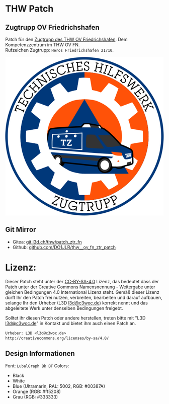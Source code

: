  THW Patch
===========
## Zugtrupp OV Friedrichshafen

Patch für den [Zugtrupp des THW OV Friedrichshafen](https://ov-friedrichshafen.thw.de/unser-thw-ortsverband/technischer-zug/zugtrupp). Dem Kompetenzzentrum im THW OV FN.<br/>
Rufzeichen Zugtrupp: ``Heros Friedrichshafen 21/10``.

![kompetenzzentrum.svg](kompetenzzentrum.svg)

## Git Mirror
+ Gitea: [git.l3d.ch/thw/patch_ztr_fn](https://git.l3d.ch/thw/patch_ztr_fn.git)
+ Github: [github.com/DO1JLR/thw__ov_fn_ztr_patch](https://github.com/DO1JLR/thw__ov_fn_ztr_patch.git)

# Lizenz:
Dieser Patch steht unter der [CC-BY-SA-4.0](http://creativecommons.org/licenses/by-sa/4.0/) Lizenz, das bedeutet dass der Patch unter der Creative Commons Namensnennung - Weitergabe unter gleichen Bedingungen 4.0 International Lizenz steht. Gemäß dieser Lizenz dürft Ihr den Patch frei nutzen, verbreiten, bearbeiten und darauf aufbauen, solange Ihr den Urheber (L3D <l3d@c3woc.de>) korrekt nennt und das abgeleitete Werk unter denselben Bedingungen freigebt.

Solltet ihr diesen Patch oder andere herstellen, treten bitte mit "L3D <l3d@c3woc.de>" in Kontakt und bietet ihm auch einen Patch an.

```
Urheber: L3D <l3d@c3woc.de>
http://creativecommons.org/licenses/by-sa/4.0/
```

## Design Informationen
Font: ``LubalGraph Bk BT``
Colors:
  - Black
  - White
  - Blue (Ultramarin, RAL: 5002, RGB: #00387A)
  - Orange (RGB: #ff5208)
  - Grau (RGB: #333333)
